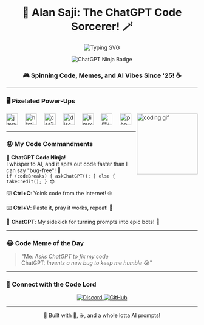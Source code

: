 <h1 align="center">👾 Alan Saji: The ChatGPT Code Sorcerer! 🪄</h1>

<p align="center">
  <img src="https://readme-typing-svg.herokuapp.com?font=Press+Start+2P&color=FF00FF&size=20&center=true&vCenter=true&width=600&lines=Prompting+AI+to+Code+Like+a+Pro!;Ctrl+C,+Ctrl+V,+ChatGPT+FTW!" alt="Typing SVG" />
</p>

<p align="center">
  <img src="https://img.shields.io/badge/ChatGPT%20Ninja-%E2%9A%A1%20Prompts%20to%20Pixels!-ff69b4?style=plastic&logo=openai" alt="ChatGPT Ninja Badge" />
</p>

<h3 align="center">🎮 Spinning Code, Memes, and AI Vibes Since '25! ☕</h3>

---

### 🖥️ Pixelated Power-Ups
<img align="right" height="160" style="object-fit: contain;" src="https://media2.giphy.com/media/v1.Y2lkPTc5MGI3NjExeXl2ODJjYWg5NnF0Mmk5Y2R0c3E3MTFnaWlsZzV4dmc4YjR1a252MCZlcD12MV9pbnRlcm5hbF9naWZfYnlfaWQmY3Q9Zw/0lGd2OXXHe4tFhb7Wh/giphy.gif" alt="coding gif" />

<div align="left">
  <img src="https://cdn.jsdelivr.net/gh/devicons/devicon/icons/javascript/javascript-original.svg" height="30" alt="javascript logo" />
  <img width="12" />
  <img src="https://cdn.jsdelivr.net/gh/devicons/devicon/icons/html5/html5-original.svg" height="30" alt="html5 logo" />
  <img width="12" />
  <img src="https://cdn.jsdelivr.net/gh/devicons/devicon/icons/css3/css3-original.svg" height="30" alt="css3 logo" />
  <img width="12" />
  <img src="https://cdn.jsdelivr.net/gh/devicons/devicon/icons/discordjs/discordjs-original.svg" height="30" alt="discordjs logo" />
  <img width="12" />
  <img src="https://cdn.jsdelivr.net/gh/devicons/devicon/icons/linux/linux-original.svg" height="30" alt="linux logo" />
  <img width="12" />
  <img src="https://cdn.jsdelivr.net/gh/devicons/devicon/icons/mysql/mysql-original.svg" height="30" alt="mysql logo" />
  <img width="12" />
  <img src="https://cdn.jsdelivr.net/gh/devicons/devicon/icons/php/php-original.svg" height="30" alt="php logo" />
</div>

---

### 😜 My Code Commandments
<p align="left">
  <b>🤖 ChatGPT Code Ninja!</b><br>
  I whisper to AI, and it spits out code faster than I can say "bug-free"! 🐛<br>
  <code>if (codeBreaks) { askChatGPT(); } else { takeCredit(); } 😎</code>
</p>
<p align="left">⌨️ <b>Ctrl+C</b>: Yoink code from the internet! 🌐</p>
<p align="left">⌨️ <b>Ctrl+V</b>: Paste it, pray it works, repeat! 🙏</p>
<p align="left">💾 <b>ChatGPT</b>: My sidekick for turning prompts into epic bots! 🤝</p>

---

### 😂 Code Meme of the Day
> "Me: *Asks ChatGPT to fix my code*<br>
> ChatGPT: *Invents a new bug to keep me humble* 😭"

---

### 🌟 Connect with the Code Lord
<div align="center">
  <a href="https://discord.com/users/your-discord-id" target="_blank">
    <img src="https://img.shields.io/badge/Discord-5865F2?style=for-the-badge&logo=discord&logoColor=white&label=Join%20the%20Chaos" alt="Discord" />
  </a>
  <a href="https://github.com/Alan-Saji-33" target="_blank">
    <img src="https://img.shields.io/badge/GitHub-181717?style=for-the-badge&logo=github&logoColor=white&label=Stalk%20My%20Code" alt="GitHub" />
  </a>
</div>

---

<p align="center">🎉 Built with 💖, ☕, and a whole lotta AI prompts!</p>
